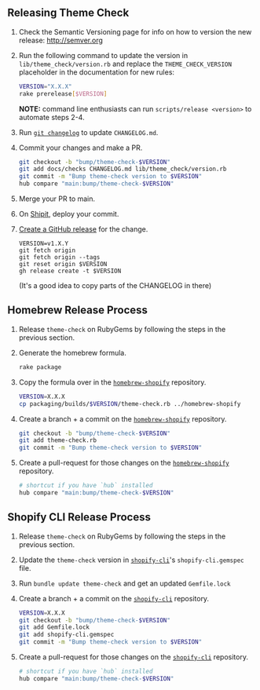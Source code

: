 ## Releasing Theme Check

1. Check the Semantic Versioning page for info on how to version the new release: http://semver.org

2. Run the following command to update the version in `lib/theme_check/version.rb` and replace the `THEME_CHECK_VERSION` placeholder in the documentation for new rules:

   ```bash
   VERSION="X.X.X"
   rake prerelease[$VERSION]
   ```

   **NOTE:** command line enthusiasts can run `scripts/release <version>` to automate steps 2-4.

3. Run [`git changelog`](https://github.com/tj/git-extras) to update `CHANGELOG.md`.

4. Commit your changes and make a PR.

   ```bash
   git checkout -b "bump/theme-check-$VERSION"
   git add docs/checks CHANGELOG.md lib/theme_check/version.rb
   git commit -m "Bump theme-check version to $VERSION"
   hub compare "main:bump/theme-check-$VERSION"
   ```

5. Merge your PR to main.

6. On [Shipit](https://shipit.shopify.io/shopify/theme-check/rubygems), deploy your commit.

7. [Create a GitHub release](https://github.com/Shopify/theme-check/releases/new) for the change.

   ```
   VERSION=v1.X.Y
   git fetch origin
   git fetch origin --tags
   git reset origin $VERSION
   gh release create -t $VERSION
   ```

   (It's a good idea to copy parts of the CHANGELOG in there)


## Homebrew Release Process

1. Release `theme-check` on RubyGems by following the steps in the previous section.

2. Generate the homebrew formula.

   ```bash
   rake package
   ```

3. Copy the formula over in the [`homebrew-shopify`](https://github.com/Shopify/homebrew-shopify) repository.

   ```bash
   VERSION=X.X.X
   cp packaging/builds/$VERSION/theme-check.rb ../homebrew-shopify
   ```

4. Create a branch + a commit on the [`homebrew-shopify`](https://github.com/Shopify/homebrew-shopify) repository.

   ```bash
   git checkout -b "bump/theme-check-$VERSION"
   git add theme-check.rb
   git commit -m "Bump theme-check version to $VERSION"
   ```

5. Create a pull-request for those changes on the [`homebrew-shopify`](https://github.com/Shopify/homebrew-shopify) repository.

   ```bash
   # shortcut if you have `hub` installed
   hub compare "main:bump/theme-check-$VERSION"
   ```

## Shopify CLI Release Process

1. Release `theme-check` on RubyGems by following the steps in the previous section.

2. Update the `theme-check` version in [`shopify-cli`](https://github.com/shopify/shopify-cli)'s `shopify-cli.gemspec` file.

3. Run `bundle update theme-check` and get an updated `Gemfile.lock`

4. Create a branch + a commit on the [`shopify-cli`](https://github.com/Shopify/shopify-cli) repository.

   ```bash
   VERSION=X.X.X
   git checkout -b "bump/theme-check-$VERSION"
   git add Gemfile.lock
   git add shopify-cli.gemspec
   git commit -m "Bump theme-check version to $VERSION"
   ```

5. Create a pull-request for those changes on the [`shopify-cli`](https://github.com/Shopify/shopify-cli) repository.

   ```bash
   # shortcut if you have `hub` installed
   hub compare "main:bump/theme-check-$VERSION"
   ```
